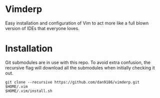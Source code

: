 # Vimderp
Easy installation and configuration of Vim to act more like a full blown version of IDEs that everyone loves.

# Installation
Git submodules are in use with this repo.  To avoid extra confusion, the recursive flag will download all the submodules when initially checking it out.

```
git clone --recursive https://github.com/dan9186/vimderp.git $HOME/.vim
$HOME/.vim/install.sh
```

